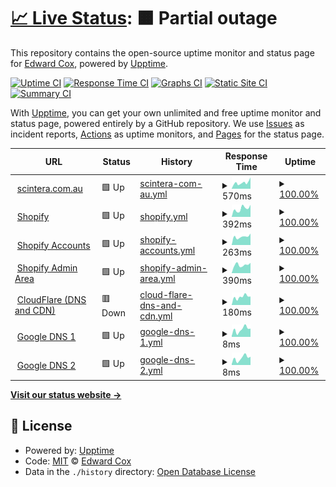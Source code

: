 # [📈 Live Status](https://fleck.siteauditpro.com.au): <!--live status--> **🟧 Partial outage**

This repository contains the open-source uptime monitor and status page for [Edward Cox](https://fleck.siteauditpro.com.au), powered by [Upptime](https://github.com/upptime/upptime).

[![Uptime CI](https://github.com/edwardcox/scintera/workflows/Uptime%20CI/badge.svg)](https://github.com/edwardcox/scintera/actions?query=workflow%3A%22Uptime+CI%22)
[![Response Time CI](https://github.com/edwardcox/scintera/workflows/Response%20Time%20CI/badge.svg)](https://github.com/edwardcox/scintera/actions?query=workflow%3A%22Response+Time+CI%22)
[![Graphs CI](https://github.com/edwardcox/scintera/workflows/Graphs%20CI/badge.svg)](https://github.com/edwardcox/scintera/actions?query=workflow%3A%22Graphs+CI%22)
[![Static Site CI](https://github.com/edwardcox/scintera/workflows/Static%20Site%20CI/badge.svg)](https://github.com/edwardcox/scintera/actions?query=workflow%3A%22Static+Site+CI%22)
[![Summary CI](https://github.com/edwardcox/scintera/workflows/Summary%20CI/badge.svg)](https://github.com/edwardcox/scintera/actions?query=workflow%3A%22Summary+CI%22)

With [Upptime](https://upptime.js.org), you can get your own unlimited and free uptime monitor and status page, powered entirely by a GitHub repository. We use [Issues](https://github.com/edwardcox/scintera/issues) as incident reports, [Actions](https://github.com/edwardcox/scintera/actions) as uptime monitors, and [Pages](https://fleck.siteauditpro.com.au) for the status page.

<!--start: status pages-->
<!-- This summary is generated by Upptime (https://github.com/upptime/upptime) -->
<!-- Do not edit this manually, your changes will be overwritten -->
<!-- prettier-ignore -->
| URL | Status | History | Response Time | Uptime |
| --- | ------ | ------- | ------------- | ------ |
| <img alt="" src="https://cdn.shopify.com/s/files/1/0541/0232/7477/files/Scinter-Logo-383x51_540x.jpg?v=1634195328" height="13"> [scintera.com.au](https://scintera.com.au) | 🟩 Up | [scintera-com-au.yml](https://github.com/edwardcox/scintera/commits/HEAD/history/scintera-com-au.yml) | <details><summary><img alt="Response time graph" src="./graphs/scintera-com-au/response-time-week.png" height="20"> 570ms</summary><br><a href="https://scintera.siteauditpro.com.au/history/scintera-com-au"><img alt="Response time 594" src="https://img.shields.io/endpoint?url=https%3A%2F%2Fraw.githubusercontent.com%2Fedwardcox%2Fscintera%2FHEAD%2Fapi%2Fscintera-com-au%2Fresponse-time.json"></a><br><a href="https://scintera.siteauditpro.com.au/history/scintera-com-au"><img alt="24-hour response time 1065" src="https://img.shields.io/endpoint?url=https%3A%2F%2Fraw.githubusercontent.com%2Fedwardcox%2Fscintera%2FHEAD%2Fapi%2Fscintera-com-au%2Fresponse-time-day.json"></a><br><a href="https://scintera.siteauditpro.com.au/history/scintera-com-au"><img alt="7-day response time 570" src="https://img.shields.io/endpoint?url=https%3A%2F%2Fraw.githubusercontent.com%2Fedwardcox%2Fscintera%2FHEAD%2Fapi%2Fscintera-com-au%2Fresponse-time-week.json"></a><br><a href="https://scintera.siteauditpro.com.au/history/scintera-com-au"><img alt="30-day response time 594" src="https://img.shields.io/endpoint?url=https%3A%2F%2Fraw.githubusercontent.com%2Fedwardcox%2Fscintera%2FHEAD%2Fapi%2Fscintera-com-au%2Fresponse-time-month.json"></a><br><a href="https://scintera.siteauditpro.com.au/history/scintera-com-au"><img alt="1-year response time 594" src="https://img.shields.io/endpoint?url=https%3A%2F%2Fraw.githubusercontent.com%2Fedwardcox%2Fscintera%2FHEAD%2Fapi%2Fscintera-com-au%2Fresponse-time-year.json"></a></details> | <details><summary><a href="https://scintera.siteauditpro.com.au/history/scintera-com-au">100.00%</a></summary><a href="https://scintera.siteauditpro.com.au/history/scintera-com-au"><img alt="All-time uptime 99.88%" src="https://img.shields.io/endpoint?url=https%3A%2F%2Fraw.githubusercontent.com%2Fedwardcox%2Fscintera%2FHEAD%2Fapi%2Fscintera-com-au%2Fuptime.json"></a><br><a href="https://scintera.siteauditpro.com.au/history/scintera-com-au"><img alt="24-hour uptime 100.00%" src="https://img.shields.io/endpoint?url=https%3A%2F%2Fraw.githubusercontent.com%2Fedwardcox%2Fscintera%2FHEAD%2Fapi%2Fscintera-com-au%2Fuptime-day.json"></a><br><a href="https://scintera.siteauditpro.com.au/history/scintera-com-au"><img alt="7-day uptime 100.00%" src="https://img.shields.io/endpoint?url=https%3A%2F%2Fraw.githubusercontent.com%2Fedwardcox%2Fscintera%2FHEAD%2Fapi%2Fscintera-com-au%2Fuptime-week.json"></a><br><a href="https://scintera.siteauditpro.com.au/history/scintera-com-au"><img alt="30-day uptime 99.88%" src="https://img.shields.io/endpoint?url=https%3A%2F%2Fraw.githubusercontent.com%2Fedwardcox%2Fscintera%2FHEAD%2Fapi%2Fscintera-com-au%2Fuptime-month.json"></a><br><a href="https://scintera.siteauditpro.com.au/history/scintera-com-au"><img alt="1-year uptime 99.88%" src="https://img.shields.io/endpoint?url=https%3A%2F%2Fraw.githubusercontent.com%2Fedwardcox%2Fscintera%2FHEAD%2Fapi%2Fscintera-com-au%2Fuptime-year.json"></a></details>
| <img alt="" src="https://cdn.shopify.com/shopifycloud/brochure/assets/brand-assets/shopify-logo-primary-logo-456baa801ee66a0a435671082365958316831c9960c480451dd0330bcdae304f.svg" height="13"> [Shopify](https://shopify.com) | 🟩 Up | [shopify.yml](https://github.com/edwardcox/scintera/commits/HEAD/history/shopify.yml) | <details><summary><img alt="Response time graph" src="./graphs/shopify/response-time-week.png" height="20"> 392ms</summary><br><a href="https://scintera.siteauditpro.com.au/history/shopify"><img alt="Response time 387" src="https://img.shields.io/endpoint?url=https%3A%2F%2Fraw.githubusercontent.com%2Fedwardcox%2Fscintera%2FHEAD%2Fapi%2Fshopify%2Fresponse-time.json"></a><br><a href="https://scintera.siteauditpro.com.au/history/shopify"><img alt="24-hour response time 568" src="https://img.shields.io/endpoint?url=https%3A%2F%2Fraw.githubusercontent.com%2Fedwardcox%2Fscintera%2FHEAD%2Fapi%2Fshopify%2Fresponse-time-day.json"></a><br><a href="https://scintera.siteauditpro.com.au/history/shopify"><img alt="7-day response time 392" src="https://img.shields.io/endpoint?url=https%3A%2F%2Fraw.githubusercontent.com%2Fedwardcox%2Fscintera%2FHEAD%2Fapi%2Fshopify%2Fresponse-time-week.json"></a><br><a href="https://scintera.siteauditpro.com.au/history/shopify"><img alt="30-day response time 387" src="https://img.shields.io/endpoint?url=https%3A%2F%2Fraw.githubusercontent.com%2Fedwardcox%2Fscintera%2FHEAD%2Fapi%2Fshopify%2Fresponse-time-month.json"></a><br><a href="https://scintera.siteauditpro.com.au/history/shopify"><img alt="1-year response time 387" src="https://img.shields.io/endpoint?url=https%3A%2F%2Fraw.githubusercontent.com%2Fedwardcox%2Fscintera%2FHEAD%2Fapi%2Fshopify%2Fresponse-time-year.json"></a></details> | <details><summary><a href="https://scintera.siteauditpro.com.au/history/shopify">100.00%</a></summary><a href="https://scintera.siteauditpro.com.au/history/shopify"><img alt="All-time uptime 99.88%" src="https://img.shields.io/endpoint?url=https%3A%2F%2Fraw.githubusercontent.com%2Fedwardcox%2Fscintera%2FHEAD%2Fapi%2Fshopify%2Fuptime.json"></a><br><a href="https://scintera.siteauditpro.com.au/history/shopify"><img alt="24-hour uptime 100.00%" src="https://img.shields.io/endpoint?url=https%3A%2F%2Fraw.githubusercontent.com%2Fedwardcox%2Fscintera%2FHEAD%2Fapi%2Fshopify%2Fuptime-day.json"></a><br><a href="https://scintera.siteauditpro.com.au/history/shopify"><img alt="7-day uptime 100.00%" src="https://img.shields.io/endpoint?url=https%3A%2F%2Fraw.githubusercontent.com%2Fedwardcox%2Fscintera%2FHEAD%2Fapi%2Fshopify%2Fuptime-week.json"></a><br><a href="https://scintera.siteauditpro.com.au/history/shopify"><img alt="30-day uptime 99.88%" src="https://img.shields.io/endpoint?url=https%3A%2F%2Fraw.githubusercontent.com%2Fedwardcox%2Fscintera%2FHEAD%2Fapi%2Fshopify%2Fuptime-month.json"></a><br><a href="https://scintera.siteauditpro.com.au/history/shopify"><img alt="1-year uptime 99.88%" src="https://img.shields.io/endpoint?url=https%3A%2F%2Fraw.githubusercontent.com%2Fedwardcox%2Fscintera%2FHEAD%2Fapi%2Fshopify%2Fuptime-year.json"></a></details>
| <img alt="" src="https://cdn.shopify.com/shopifycloud/brochure/assets/brand-assets/shopify-logo-monotone-black-6bded589fa6172f888c4b4f6ae1eca654e865dbb93271f7e2b94a563749aeb40.svg" height="13"> [Shopify Accounts](https://accounts.shopify.com) | 🟩 Up | [shopify-accounts.yml](https://github.com/edwardcox/scintera/commits/HEAD/history/shopify-accounts.yml) | <details><summary><img alt="Response time graph" src="./graphs/shopify-accounts/response-time-week.png" height="20"> 263ms</summary><br><a href="https://scintera.siteauditpro.com.au/history/shopify-accounts"><img alt="Response time 236" src="https://img.shields.io/endpoint?url=https%3A%2F%2Fraw.githubusercontent.com%2Fedwardcox%2Fscintera%2FHEAD%2Fapi%2Fshopify-accounts%2Fresponse-time.json"></a><br><a href="https://scintera.siteauditpro.com.au/history/shopify-accounts"><img alt="24-hour response time 361" src="https://img.shields.io/endpoint?url=https%3A%2F%2Fraw.githubusercontent.com%2Fedwardcox%2Fscintera%2FHEAD%2Fapi%2Fshopify-accounts%2Fresponse-time-day.json"></a><br><a href="https://scintera.siteauditpro.com.au/history/shopify-accounts"><img alt="7-day response time 263" src="https://img.shields.io/endpoint?url=https%3A%2F%2Fraw.githubusercontent.com%2Fedwardcox%2Fscintera%2FHEAD%2Fapi%2Fshopify-accounts%2Fresponse-time-week.json"></a><br><a href="https://scintera.siteauditpro.com.au/history/shopify-accounts"><img alt="30-day response time 236" src="https://img.shields.io/endpoint?url=https%3A%2F%2Fraw.githubusercontent.com%2Fedwardcox%2Fscintera%2FHEAD%2Fapi%2Fshopify-accounts%2Fresponse-time-month.json"></a><br><a href="https://scintera.siteauditpro.com.au/history/shopify-accounts"><img alt="1-year response time 236" src="https://img.shields.io/endpoint?url=https%3A%2F%2Fraw.githubusercontent.com%2Fedwardcox%2Fscintera%2FHEAD%2Fapi%2Fshopify-accounts%2Fresponse-time-year.json"></a></details> | <details><summary><a href="https://scintera.siteauditpro.com.au/history/shopify-accounts">100.00%</a></summary><a href="https://scintera.siteauditpro.com.au/history/shopify-accounts"><img alt="All-time uptime 99.88%" src="https://img.shields.io/endpoint?url=https%3A%2F%2Fraw.githubusercontent.com%2Fedwardcox%2Fscintera%2FHEAD%2Fapi%2Fshopify-accounts%2Fuptime.json"></a><br><a href="https://scintera.siteauditpro.com.au/history/shopify-accounts"><img alt="24-hour uptime 100.00%" src="https://img.shields.io/endpoint?url=https%3A%2F%2Fraw.githubusercontent.com%2Fedwardcox%2Fscintera%2FHEAD%2Fapi%2Fshopify-accounts%2Fuptime-day.json"></a><br><a href="https://scintera.siteauditpro.com.au/history/shopify-accounts"><img alt="7-day uptime 100.00%" src="https://img.shields.io/endpoint?url=https%3A%2F%2Fraw.githubusercontent.com%2Fedwardcox%2Fscintera%2FHEAD%2Fapi%2Fshopify-accounts%2Fuptime-week.json"></a><br><a href="https://scintera.siteauditpro.com.au/history/shopify-accounts"><img alt="30-day uptime 99.88%" src="https://img.shields.io/endpoint?url=https%3A%2F%2Fraw.githubusercontent.com%2Fedwardcox%2Fscintera%2FHEAD%2Fapi%2Fshopify-accounts%2Fuptime-month.json"></a><br><a href="https://scintera.siteauditpro.com.au/history/shopify-accounts"><img alt="1-year uptime 99.88%" src="https://img.shields.io/endpoint?url=https%3A%2F%2Fraw.githubusercontent.com%2Fedwardcox%2Fscintera%2FHEAD%2Fapi%2Fshopify-accounts%2Fuptime-year.json"></a></details>
| <img alt="" src="https://cdn.shopify.com/shopifycloud/brochure/assets/brand-assets/shopify-logo-monotone-black-6bded589fa6172f888c4b4f6ae1eca654e865dbb93271f7e2b94a563749aeb40.svg" height="13"> [Shopify Admin Area](https://scintera-pty-ltd.myshopify.com/admin) | 🟩 Up | [shopify-admin-area.yml](https://github.com/edwardcox/scintera/commits/HEAD/history/shopify-admin-area.yml) | <details><summary><img alt="Response time graph" src="./graphs/shopify-admin-area/response-time-week.png" height="20"> 390ms</summary><br><a href="https://scintera.siteauditpro.com.au/history/shopify-admin-area"><img alt="Response time 331" src="https://img.shields.io/endpoint?url=https%3A%2F%2Fraw.githubusercontent.com%2Fedwardcox%2Fscintera%2FHEAD%2Fapi%2Fshopify-admin-area%2Fresponse-time.json"></a><br><a href="https://scintera.siteauditpro.com.au/history/shopify-admin-area"><img alt="24-hour response time 485" src="https://img.shields.io/endpoint?url=https%3A%2F%2Fraw.githubusercontent.com%2Fedwardcox%2Fscintera%2FHEAD%2Fapi%2Fshopify-admin-area%2Fresponse-time-day.json"></a><br><a href="https://scintera.siteauditpro.com.au/history/shopify-admin-area"><img alt="7-day response time 390" src="https://img.shields.io/endpoint?url=https%3A%2F%2Fraw.githubusercontent.com%2Fedwardcox%2Fscintera%2FHEAD%2Fapi%2Fshopify-admin-area%2Fresponse-time-week.json"></a><br><a href="https://scintera.siteauditpro.com.au/history/shopify-admin-area"><img alt="30-day response time 331" src="https://img.shields.io/endpoint?url=https%3A%2F%2Fraw.githubusercontent.com%2Fedwardcox%2Fscintera%2FHEAD%2Fapi%2Fshopify-admin-area%2Fresponse-time-month.json"></a><br><a href="https://scintera.siteauditpro.com.au/history/shopify-admin-area"><img alt="1-year response time 331" src="https://img.shields.io/endpoint?url=https%3A%2F%2Fraw.githubusercontent.com%2Fedwardcox%2Fscintera%2FHEAD%2Fapi%2Fshopify-admin-area%2Fresponse-time-year.json"></a></details> | <details><summary><a href="https://scintera.siteauditpro.com.au/history/shopify-admin-area">100.00%</a></summary><a href="https://scintera.siteauditpro.com.au/history/shopify-admin-area"><img alt="All-time uptime 99.88%" src="https://img.shields.io/endpoint?url=https%3A%2F%2Fraw.githubusercontent.com%2Fedwardcox%2Fscintera%2FHEAD%2Fapi%2Fshopify-admin-area%2Fuptime.json"></a><br><a href="https://scintera.siteauditpro.com.au/history/shopify-admin-area"><img alt="24-hour uptime 100.00%" src="https://img.shields.io/endpoint?url=https%3A%2F%2Fraw.githubusercontent.com%2Fedwardcox%2Fscintera%2FHEAD%2Fapi%2Fshopify-admin-area%2Fuptime-day.json"></a><br><a href="https://scintera.siteauditpro.com.au/history/shopify-admin-area"><img alt="7-day uptime 100.00%" src="https://img.shields.io/endpoint?url=https%3A%2F%2Fraw.githubusercontent.com%2Fedwardcox%2Fscintera%2FHEAD%2Fapi%2Fshopify-admin-area%2Fuptime-week.json"></a><br><a href="https://scintera.siteauditpro.com.au/history/shopify-admin-area"><img alt="30-day uptime 99.88%" src="https://img.shields.io/endpoint?url=https%3A%2F%2Fraw.githubusercontent.com%2Fedwardcox%2Fscintera%2FHEAD%2Fapi%2Fshopify-admin-area%2Fuptime-month.json"></a><br><a href="https://scintera.siteauditpro.com.au/history/shopify-admin-area"><img alt="1-year uptime 99.88%" src="https://img.shields.io/endpoint?url=https%3A%2F%2Fraw.githubusercontent.com%2Fedwardcox%2Fscintera%2FHEAD%2Fapi%2Fshopify-admin-area%2Fuptime-year.json"></a></details>
| <img alt="" src="https://download.logo.wine/logo/Cloudflare/Cloudflare-Logo.wine.png" height="13"> [CloudFlare (DNS and CDN)](https://cloudflare.com) | 🟥 Down | [cloud-flare-dns-and-cdn.yml](https://github.com/edwardcox/scintera/commits/HEAD/history/cloud-flare-dns-and-cdn.yml) | <details><summary><img alt="Response time graph" src="./graphs/cloud-flare-dns-and-cdn/response-time-week.png" height="20"> 180ms</summary><br><a href="https://scintera.siteauditpro.com.au/history/cloud-flare-dns-and-cdn"><img alt="Response time 182" src="https://img.shields.io/endpoint?url=https%3A%2F%2Fraw.githubusercontent.com%2Fedwardcox%2Fscintera%2FHEAD%2Fapi%2Fcloud-flare-dns-and-cdn%2Fresponse-time.json"></a><br><a href="https://scintera.siteauditpro.com.au/history/cloud-flare-dns-and-cdn"><img alt="24-hour response time 146" src="https://img.shields.io/endpoint?url=https%3A%2F%2Fraw.githubusercontent.com%2Fedwardcox%2Fscintera%2FHEAD%2Fapi%2Fcloud-flare-dns-and-cdn%2Fresponse-time-day.json"></a><br><a href="https://scintera.siteauditpro.com.au/history/cloud-flare-dns-and-cdn"><img alt="7-day response time 180" src="https://img.shields.io/endpoint?url=https%3A%2F%2Fraw.githubusercontent.com%2Fedwardcox%2Fscintera%2FHEAD%2Fapi%2Fcloud-flare-dns-and-cdn%2Fresponse-time-week.json"></a><br><a href="https://scintera.siteauditpro.com.au/history/cloud-flare-dns-and-cdn"><img alt="30-day response time 182" src="https://img.shields.io/endpoint?url=https%3A%2F%2Fraw.githubusercontent.com%2Fedwardcox%2Fscintera%2FHEAD%2Fapi%2Fcloud-flare-dns-and-cdn%2Fresponse-time-month.json"></a><br><a href="https://scintera.siteauditpro.com.au/history/cloud-flare-dns-and-cdn"><img alt="1-year response time 182" src="https://img.shields.io/endpoint?url=https%3A%2F%2Fraw.githubusercontent.com%2Fedwardcox%2Fscintera%2FHEAD%2Fapi%2Fcloud-flare-dns-and-cdn%2Fresponse-time-year.json"></a></details> | <details><summary><a href="https://scintera.siteauditpro.com.au/history/cloud-flare-dns-and-cdn">100.00%</a></summary><a href="https://scintera.siteauditpro.com.au/history/cloud-flare-dns-and-cdn"><img alt="All-time uptime 100.00%" src="https://img.shields.io/endpoint?url=https%3A%2F%2Fraw.githubusercontent.com%2Fedwardcox%2Fscintera%2FHEAD%2Fapi%2Fcloud-flare-dns-and-cdn%2Fuptime.json"></a><br><a href="https://scintera.siteauditpro.com.au/history/cloud-flare-dns-and-cdn"><img alt="24-hour uptime 99.99%" src="https://img.shields.io/endpoint?url=https%3A%2F%2Fraw.githubusercontent.com%2Fedwardcox%2Fscintera%2FHEAD%2Fapi%2Fcloud-flare-dns-and-cdn%2Fuptime-day.json"></a><br><a href="https://scintera.siteauditpro.com.au/history/cloud-flare-dns-and-cdn"><img alt="7-day uptime 100.00%" src="https://img.shields.io/endpoint?url=https%3A%2F%2Fraw.githubusercontent.com%2Fedwardcox%2Fscintera%2FHEAD%2Fapi%2Fcloud-flare-dns-and-cdn%2Fuptime-week.json"></a><br><a href="https://scintera.siteauditpro.com.au/history/cloud-flare-dns-and-cdn"><img alt="30-day uptime 100.00%" src="https://img.shields.io/endpoint?url=https%3A%2F%2Fraw.githubusercontent.com%2Fedwardcox%2Fscintera%2FHEAD%2Fapi%2Fcloud-flare-dns-and-cdn%2Fuptime-month.json"></a><br><a href="https://scintera.siteauditpro.com.au/history/cloud-flare-dns-and-cdn"><img alt="1-year uptime 100.00%" src="https://img.shields.io/endpoint?url=https%3A%2F%2Fraw.githubusercontent.com%2Fedwardcox%2Fscintera%2FHEAD%2Fapi%2Fcloud-flare-dns-and-cdn%2Fuptime-year.json"></a></details>
| <img alt="" src="https://upload.wikimedia.org/wikipedia/commons/thumb/5/53/Google_%22G%22_Logo.svg/800px-Google_%22G%22_Logo.svg.png" height="13"> [Google DNS 1](8.8.4.4) | 🟩 Up | [google-dns-1.yml](https://github.com/edwardcox/scintera/commits/HEAD/history/google-dns-1.yml) | <details><summary><img alt="Response time graph" src="./graphs/google-dns-1/response-time-week.png" height="20"> 8ms</summary><br><a href="https://scintera.siteauditpro.com.au/history/google-dns-1"><img alt="Response time 7" src="https://img.shields.io/endpoint?url=https%3A%2F%2Fraw.githubusercontent.com%2Fedwardcox%2Fscintera%2FHEAD%2Fapi%2Fgoogle-dns-1%2Fresponse-time.json"></a><br><a href="https://scintera.siteauditpro.com.au/history/google-dns-1"><img alt="24-hour response time 9" src="https://img.shields.io/endpoint?url=https%3A%2F%2Fraw.githubusercontent.com%2Fedwardcox%2Fscintera%2FHEAD%2Fapi%2Fgoogle-dns-1%2Fresponse-time-day.json"></a><br><a href="https://scintera.siteauditpro.com.au/history/google-dns-1"><img alt="7-day response time 8" src="https://img.shields.io/endpoint?url=https%3A%2F%2Fraw.githubusercontent.com%2Fedwardcox%2Fscintera%2FHEAD%2Fapi%2Fgoogle-dns-1%2Fresponse-time-week.json"></a><br><a href="https://scintera.siteauditpro.com.au/history/google-dns-1"><img alt="30-day response time 7" src="https://img.shields.io/endpoint?url=https%3A%2F%2Fraw.githubusercontent.com%2Fedwardcox%2Fscintera%2FHEAD%2Fapi%2Fgoogle-dns-1%2Fresponse-time-month.json"></a><br><a href="https://scintera.siteauditpro.com.au/history/google-dns-1"><img alt="1-year response time 7" src="https://img.shields.io/endpoint?url=https%3A%2F%2Fraw.githubusercontent.com%2Fedwardcox%2Fscintera%2FHEAD%2Fapi%2Fgoogle-dns-1%2Fresponse-time-year.json"></a></details> | <details><summary><a href="https://scintera.siteauditpro.com.au/history/google-dns-1">100.00%</a></summary><a href="https://scintera.siteauditpro.com.au/history/google-dns-1"><img alt="All-time uptime 100.00%" src="https://img.shields.io/endpoint?url=https%3A%2F%2Fraw.githubusercontent.com%2Fedwardcox%2Fscintera%2FHEAD%2Fapi%2Fgoogle-dns-1%2Fuptime.json"></a><br><a href="https://scintera.siteauditpro.com.au/history/google-dns-1"><img alt="24-hour uptime 100.00%" src="https://img.shields.io/endpoint?url=https%3A%2F%2Fraw.githubusercontent.com%2Fedwardcox%2Fscintera%2FHEAD%2Fapi%2Fgoogle-dns-1%2Fuptime-day.json"></a><br><a href="https://scintera.siteauditpro.com.au/history/google-dns-1"><img alt="7-day uptime 100.00%" src="https://img.shields.io/endpoint?url=https%3A%2F%2Fraw.githubusercontent.com%2Fedwardcox%2Fscintera%2FHEAD%2Fapi%2Fgoogle-dns-1%2Fuptime-week.json"></a><br><a href="https://scintera.siteauditpro.com.au/history/google-dns-1"><img alt="30-day uptime 100.00%" src="https://img.shields.io/endpoint?url=https%3A%2F%2Fraw.githubusercontent.com%2Fedwardcox%2Fscintera%2FHEAD%2Fapi%2Fgoogle-dns-1%2Fuptime-month.json"></a><br><a href="https://scintera.siteauditpro.com.au/history/google-dns-1"><img alt="1-year uptime 100.00%" src="https://img.shields.io/endpoint?url=https%3A%2F%2Fraw.githubusercontent.com%2Fedwardcox%2Fscintera%2FHEAD%2Fapi%2Fgoogle-dns-1%2Fuptime-year.json"></a></details>
| <img alt="" src="https://upload.wikimedia.org/wikipedia/commons/thumb/5/53/Google_%22G%22_Logo.svg/800px-Google_%22G%22_Logo.svg.png" height="13"> [Google DNS 2](8.8.8.8) | 🟩 Up | [google-dns-2.yml](https://github.com/edwardcox/scintera/commits/HEAD/history/google-dns-2.yml) | <details><summary><img alt="Response time graph" src="./graphs/google-dns-2/response-time-week.png" height="20"> 8ms</summary><br><a href="https://scintera.siteauditpro.com.au/history/google-dns-2"><img alt="Response time 6" src="https://img.shields.io/endpoint?url=https%3A%2F%2Fraw.githubusercontent.com%2Fedwardcox%2Fscintera%2FHEAD%2Fapi%2Fgoogle-dns-2%2Fresponse-time.json"></a><br><a href="https://scintera.siteauditpro.com.au/history/google-dns-2"><img alt="24-hour response time 9" src="https://img.shields.io/endpoint?url=https%3A%2F%2Fraw.githubusercontent.com%2Fedwardcox%2Fscintera%2FHEAD%2Fapi%2Fgoogle-dns-2%2Fresponse-time-day.json"></a><br><a href="https://scintera.siteauditpro.com.au/history/google-dns-2"><img alt="7-day response time 8" src="https://img.shields.io/endpoint?url=https%3A%2F%2Fraw.githubusercontent.com%2Fedwardcox%2Fscintera%2FHEAD%2Fapi%2Fgoogle-dns-2%2Fresponse-time-week.json"></a><br><a href="https://scintera.siteauditpro.com.au/history/google-dns-2"><img alt="30-day response time 6" src="https://img.shields.io/endpoint?url=https%3A%2F%2Fraw.githubusercontent.com%2Fedwardcox%2Fscintera%2FHEAD%2Fapi%2Fgoogle-dns-2%2Fresponse-time-month.json"></a><br><a href="https://scintera.siteauditpro.com.au/history/google-dns-2"><img alt="1-year response time 6" src="https://img.shields.io/endpoint?url=https%3A%2F%2Fraw.githubusercontent.com%2Fedwardcox%2Fscintera%2FHEAD%2Fapi%2Fgoogle-dns-2%2Fresponse-time-year.json"></a></details> | <details><summary><a href="https://scintera.siteauditpro.com.au/history/google-dns-2">100.00%</a></summary><a href="https://scintera.siteauditpro.com.au/history/google-dns-2"><img alt="All-time uptime 100.00%" src="https://img.shields.io/endpoint?url=https%3A%2F%2Fraw.githubusercontent.com%2Fedwardcox%2Fscintera%2FHEAD%2Fapi%2Fgoogle-dns-2%2Fuptime.json"></a><br><a href="https://scintera.siteauditpro.com.au/history/google-dns-2"><img alt="24-hour uptime 100.00%" src="https://img.shields.io/endpoint?url=https%3A%2F%2Fraw.githubusercontent.com%2Fedwardcox%2Fscintera%2FHEAD%2Fapi%2Fgoogle-dns-2%2Fuptime-day.json"></a><br><a href="https://scintera.siteauditpro.com.au/history/google-dns-2"><img alt="7-day uptime 100.00%" src="https://img.shields.io/endpoint?url=https%3A%2F%2Fraw.githubusercontent.com%2Fedwardcox%2Fscintera%2FHEAD%2Fapi%2Fgoogle-dns-2%2Fuptime-week.json"></a><br><a href="https://scintera.siteauditpro.com.au/history/google-dns-2"><img alt="30-day uptime 100.00%" src="https://img.shields.io/endpoint?url=https%3A%2F%2Fraw.githubusercontent.com%2Fedwardcox%2Fscintera%2FHEAD%2Fapi%2Fgoogle-dns-2%2Fuptime-month.json"></a><br><a href="https://scintera.siteauditpro.com.au/history/google-dns-2"><img alt="1-year uptime 100.00%" src="https://img.shields.io/endpoint?url=https%3A%2F%2Fraw.githubusercontent.com%2Fedwardcox%2Fscintera%2FHEAD%2Fapi%2Fgoogle-dns-2%2Fuptime-year.json"></a></details>

<!--end: status pages-->

[**Visit our status website →**](https://fleck.siteauditpro.com.au)

## 📄 License

- Powered by: [Upptime](https://github.com/upptime/upptime)
- Code: [MIT](./LICENSE) © [Edward Cox](https://fleck.siteauditpro.com.au)
- Data in the `./history` directory: [Open Database License](https://opendatacommons.org/licenses/odbl/1-0/)
